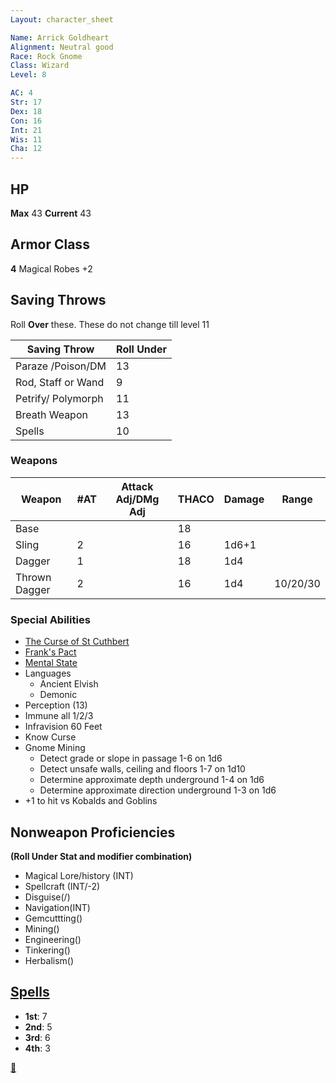 ```yaml
---
Layout: character_sheet

Name: Arrick Goldheart
Alignment: Neutral good
Race: Rock Gnome
Class: Wizard
Level: 8

AC: 4
Str: 17
Dex: 18
Con: 16
Int: 21
Wis: 11
Cha: 12
---
```


## HP

**Max** 43 **Current** 43

## Armor Class 

 **4**  Magical Robes +2

## Saving Throws

Roll **Over** these. These do not change till level 11

| Saving Throw       | Roll Under |
| ------------------ | ---------- |
| Paraze /Poison/DM  | 13         |
| Rod, Staff or Wand | 9          |
| Petrify/ Polymorph | 11         |
| Breath Weapon      | 13         |
| Spells             | 10         |

### Weapons

| Weapon        | #AT  | Attack Adj/DMg Adj | THACO | Damage | Range    |
| ------------- | ---- | ------------------ | ----- | ------ | -------- |
| Base          |      |                    | 18    |        |          |
| Sling         | 2    |                    | 16    | 1d6+1  |          |
| Dagger        | 1    |                    | 18    | 1d4    |          |
| Thrown Dagger | 2    |                    | 16    | 1d4    | 10/20/30 |

### Special Abilities

- [The Curse of St Cuthbert](https://scottjbennett.com/toee/the_curse_of_st_cuthbert/)
- [Frank's Pact](./frank_pact)
- [Mental State](./mental_state)
- Languages
  - Ancient Elvish
  - Demonic 
- Perception (13)
- Immune all 1/2/3
- Infravision 60 Feet
- Know Curse
- Gnome Mining
  - Detect grade or slope in passage 1-6 on 1d6
  - Detect unsafe walls, ceiling and floors 1-7 on 1d10
  - Determine approximate depth underground 1-4 on 1d6
  - Determine approximate direction underground 1-3 on 1d6 
- +1 to hit vs Kobalds and Goblins

## Nonweapon Proficiencies

**(Roll Under Stat and modifier combination)**

- Magical Lore/history (INT)
- Spellcraft (INT/-2)
- Disguise(/)
- Navigation(INT)
- Gemcuttting()
- Mining()
- Engineering()
- Tinkering()
- Herbalism()

## [Spells](https://scottjbennett.com/toee/current_spells/)

- **1st**: 7
- **2nd**: 5
- **3rd**:  6
- **4th**: 3

[🎒](https://scottjbennett.com/toee/equipment/)

